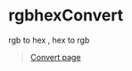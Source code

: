 # rgbhexConvert
rgb to hex , hex to rgb

>[Convert page](https://meihangbo.github.io/rgbhexConvert/rgbhexConvert.html)